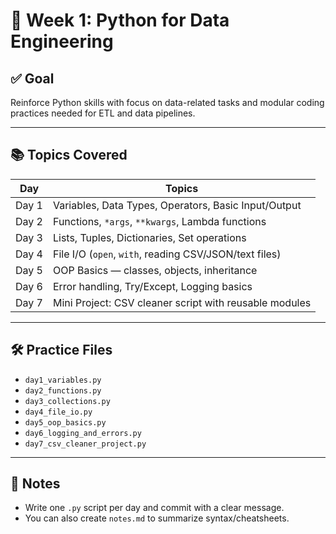 # 🐍 Week 1: Python for Data Engineering

## ✅ Goal
Reinforce Python skills with focus on data-related tasks and modular coding practices needed for ETL and data pipelines.

---

## 📚 Topics Covered
| Day | Topics |
|-----|--------|
| Day 1 | Variables, Data Types, Operators, Basic Input/Output |
| Day 2 | Functions, `*args`, `**kwargs`, Lambda functions |
| Day 3 | Lists, Tuples, Dictionaries, Set operations |
| Day 4 | File I/O (`open`, `with`, reading CSV/JSON/text files) |
| Day 5 | OOP Basics — classes, objects, inheritance |
| Day 6 | Error handling, Try/Except, Logging basics |
| Day 7 | Mini Project: CSV cleaner script with reusable modules |

---

## 🛠️ Practice Files
- `day1_variables.py`
- `day2_functions.py`
- `day3_collections.py`
- `day4_file_io.py`
- `day5_oop_basics.py`
- `day6_logging_and_errors.py`
- `day7_csv_cleaner_project.py`

---

## 📌 Notes
- Write one `.py` script per day and commit with a clear message.
- You can also create `notes.md` to summarize syntax/cheatsheets.
